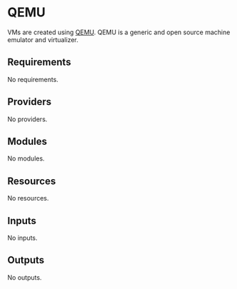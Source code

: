 <!-- BEGIN_TF_DOCS -->
# QEMU

VMs are created using [QEMU](https://www.qemu.org/). QEMU is a generic and open source machine emulator and virtualizer.

## Requirements

No requirements.

## Providers

No providers.

## Modules

No modules.

## Resources

No resources.

## Inputs

No inputs.

## Outputs

No outputs.
<!-- END_TF_DOCS -->